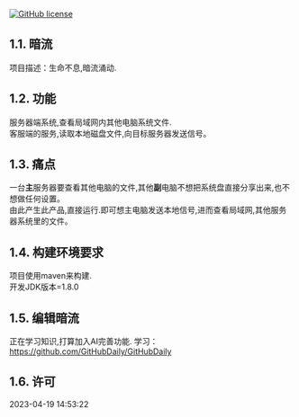 [![GitHub license](https://img.shields.io/badge/license-Apache%20License%202.0-blue.svg?style=flat)](https://www.apache.org/licenses/LICENSE-2.0)

## 1.1. 暗流  
项目描述：生命不息,暗流涌动.  

## 1.2. 功能
服务器端系统,查看局域网内其他电脑系统文件.   
客服端的服务,读取本地磁盘文件,向目标服务器发送信号。   

## 1.3. 痛点   
一台**主**服务器要查看其他电脑的文件,其他**副**电脑不想把系统盘直接分享出来,也不想做任何设置。   
由此产生此产品,直接运行.即可想主电脑发送本地信号,进而查看局域网,其他服务器系统里的文件。

## 1.4. 构建环境要求  

项目使用maven来构建.  
开发JDK版本=1.8.0  

## 1.5. 编辑暗流
正在学习知识,打算加入AI完善功能.
学习：
https://github.com/GitHubDaily/GitHubDaily







## 1.6. 许可

2023-04-19 14:53:22
